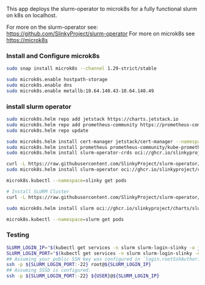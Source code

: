This app deploys the slurm-operator to microk8s for a fully functional slurm on k8s on localhost.

For more on the slurm-operator see: https://github.com/SlinkyProject/slurm-operator
For more on microk8s see <https://microk8s>

### Install and Configure microk8s
```bash
sudo snap install microk8s --channel 1.29-strict/stable

sudo microk8s.enable hostpath-storage
sudo microk8s.enable dns
sudo microk8s.enable metallb:10.64.140.43-10.64.140.49
```

### install slurm operator
```bash
sudo microk8s.helm repo add jetstack https://charts.jetstack.io
sudo microk8s.helm repo add prometheus-community https://prometheus-community.github.io/helm-charts
sudo microk8s.helm repo update

sudo microk8s.helm install cert-manager jetstack/cert-manager --namespace cert-manager --create-namespace
sudo microk8s.helm install prometheus prometheus-community/kube-prometheus-stack --namespace prometheus --create-namespace
sudo microk8s.helm install slurm-operator-crds oci://ghcr.io/slinkyproject/charts/slurm-operator-crds

curl -L https://raw.githubusercontent.com/SlinkyProject/slurm-operator/refs/tags/v0.4.0/helm/slurm-operator/values.yaml -o values-operator.yaml
sudo microk8s.helm install slurm-operator oci://ghcr.io/slinkyproject/charts/slurm-operator --values=values-operator.yaml --version=0.4.0 --namespace=slinky --create-namespace

microk8s.kubectl --namespace=slinky get pods

# Install SLURM Cluster
curl -L https://raw.githubusercontent.com/SlinkyProject/slurm-operator/refs/tags/v0.4.0/helm/slurm/values.yaml -o values-slurm.yaml

sudo microk8s.helm install slurm oci://ghcr.io/slinkyproject/charts/slurm --values=values-slurm.yaml --version=0.4.0 --namespace=slurm --create-namespace

microk8s.kubectl --namespace=slurm get pods
```


### Testing
```bash
SLURM_LOGIN_IP="$(kubectl get services -n slurm slurm-login-slinky -o jsonpath='{.status.loadBalancer.ingress[0].ip}')"
SLURM_LOGIN_PORT="$(kubectl get services -n slurm slurm-login-slinky -o jsonpath='{.status.loadBalancer.ingress[0].ports[0].port}')"
## Assuming your public SSH key was configured in `login.rootSshAuthorizedKeys`.
ssh -p ${SLURM_LOGIN_PORT:-22} root@${SLURM_LOGIN_IP}
## Assuming SSSD is configured.
ssh -p ${SLURM_LOGIN_PORT:-22} ${USER}@${SLURM_LOGIN_IP}
```

